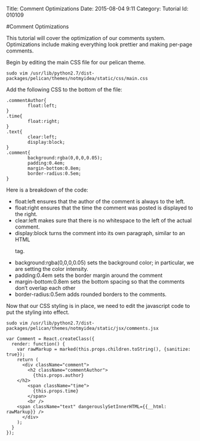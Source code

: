 Title: Comment Optimizations
Date: 2015-08-04 9:11
Category: Tutorial
Id: 010109

#Comment Optimizations

This tutorial will cover the optimization of our comments system. Optimizations include making everything look prettier and making per-page comments.

Begin by editing the main CSS file for our pelican theme.
```
sudo vim /usr/lib/python2.7/dist-packages/pelican/themes/notmyidea/static/css/main.css
```
Add the following CSS to the bottom of the file:
```
.commentAuthor{
        float:left;
}
.time{
        float:right;
}
.text{
        clear:left;
        display:block;
}
.comment{
        background:rgba(0,0,0,0.05);
        padding:0.4em;
        margin-bottom:0.8em;
        border-radius:0.5em;
}
```
Here is a breakdown of the code:
- float:left ensures that the author of the comment is always to the left.
- float:right ensures that the time the comment was posted is displayed to the right.
- clear:left makes sure that there is no whitespace to the left of the actual comment.
- display:block turns the comment into its own paragraph, similar to an HTML <p> tag.
- background:rgba(0,0,0,0.05) sets the background color; in particular, we are setting the color intensity.
- padding:0.4em sets the border margin around the comment
- margin-bottom:0.8em sets the bottom spacing so that the comments don’t overlap each other
- border-radius:0.5em adds rounded borders to the comments.

Now that our CSS styling is in place, we need to edit the javascript code to put the styling into effect.
```
sudo vim /usr/lib/python2.7/dist-packages/pelican/themes/notmyidea/static/jsx/comments.jsx
```
```
var Comment = React.createClass({
  render: function() {
    var rawMarkup = marked(this.props.children.toString(), {sanitize: true});
    return (
      <div className="comment">
        <h2 className="commentAuthor">
          {this.props.author}
    </h2>
        <span className="time">
          {this.props.time}
        </span>
        <br />
    <span className="text" dangerouslySetInnerHTML={{__html: rawMarkup}} />
      </div>
    );
  }
});
```

